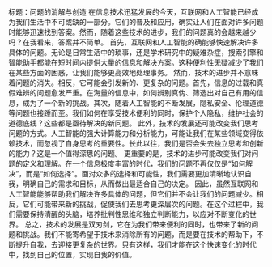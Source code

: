 标题：问题的消解与创造 在信息技术迅猛发展的今天，互联网和人工智能已经成为我们生活中不可或缺的一部分。它们的普及和应用，确实让人们在面对许多问题时能够迅速找到答案。然而，随着这些技术的进步，我们的问题真的会越来越少吗？在我看来，答案并不简单。 首先，互联网和人工智能的确能够快速解决许多具体的问题。无论是日常生活中的琐事，还是学术研究中的疑难杂症，搜索引擎和智能助手都能在短时间内提供大量的信息和解决方案。这种便利性无疑减少了我们在某些方面的困惑，让我们能够更高效地处理事务。 然而，技术的进步并不意味着问题的消失。相反，它可能会引发新的、更复杂的问题。首先，信息的过载和真假难辨的问题愈发严重。在海量的信息中，如何辨别真伪、筛选出对自己有用的信息，成为了一个新的挑战。其次，随着人工智能的不断发展，隐私安全、伦理道德等问题也接踵而至。我们如何在享受技术便利的同时，保护个人隐私，维护社会的道德底线？这些都是亟待解决的新问题。 此外，技术的发展还可能改变我们思考问题的方式。人工智能的强大计算能力和分析能力，可能让我们在某些领域变得依赖技术，而忽视了自身思考的重要性。长此以往，我们是否会失去独立思考和创新的能力？这是一个值得深思的问题。 更重要的是，技术的进步可能改变我们对问题的定义和理解。在一个信息极度丰富的时代，我们的问题不再仅仅是“如何解决”，而是“如何选择”。面对众多的选择和可能性，我们需要更加清晰地认识自我，明确自己的需求和目标，从而做出最适合自己的决定。 因此，虽然互联网和人工智能能够帮助我们解决许多具体的问题，但它们并不会让我们的问题减少。相反，它们可能带来新的挑战，促使我们去思考更深层次的问题。在这个过程中，我们需要保持清醒的头脑，培养批判性思维和独立判断能力，以应对不断变化的世界。 总之，技术的发展是双刃剑，它在为我们带来便利的同时，也带来了新的问题和挑战。我们不能寄希望于技术来消除所有的问题，而是要在技术的帮助下，不断提升自我，去迎接更复杂的世界。只有这样，我们才能在这个快速变化的时代中，找到自己的位置，实现自我的价值。